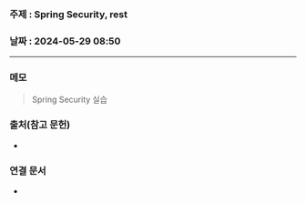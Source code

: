 ### 주제 : Spring Security, rest

### 날짜 : 2024-05-29 08:50
----
### 메모
> Spring Security 실습

### 출처(참고 문헌)
-

### 연결 문서
-
